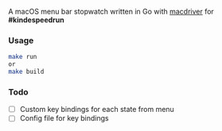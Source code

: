 A macOS menu bar stopwatch written in Go with [macdriver](https://github.com/progrium/macdriver) for **#kindespeedrun**

### Usage

```bash
make run
or
make build
```

### Todo

- [ ] Custom key bindings for each state from menu
- [ ] Config file for key bindings
